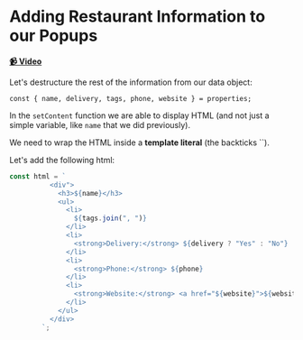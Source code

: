 # Adding Restaurant Information to our Popups

**[📹 Video](https://egghead.io/lessons/egghead-adding-restaurant-information-to-our-popups)**

Let's destructure the rest of the information from our data object:

`const { name, delivery, tags, phone, website } = properties;`

In the `setContent` function we are able to display HTML (and not just a simple variable, like `name` that we did previously).

We need to wrap the HTML inside a **template literal** (the backticks ``).

Let's add the following html:

```js
const html = `
          <div">
            <h3>${name}</h3>
            <ul>
              <li>
                ${tags.join(", ")}
              </li>
              <li>
                <strong>Delivery:</strong> ${delivery ? "Yes" : "No"}
              </li>
              <li>
                <strong>Phone:</strong> ${phone}
              </li>
              <li>
                <strong>Website:</strong> <a href="${website}">${website}</a>
              </li>
            </ul>
          </div>
        `;
```
